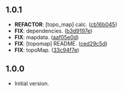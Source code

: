 ## 1.0.1

 - **REFACTOR**: [topo_map] calc. ([cb16b045](https://github.com/YumNumm/EQMonitor/commit/cb16b045599bf410128a3f252391cc9ddd55520b))
 - **FIX**: dependencies. ([b3d9197e](https://github.com/YumNumm/EQMonitor/commit/b3d9197e8a69f5818eaf9c91ce0df51926a6d85b))
 - **FIX**: mapdata. ([aaf05e0d](https://github.com/YumNumm/EQMonitor/commit/aaf05e0db06866b2c94ba417195c6185353d8c3c))
 - **FIX**: [topomap] README. ([ced29c5d](https://github.com/YumNumm/EQMonitor/commit/ced29c5d167808577ee2dabcb6e8683cae82b56f))
 - **FIX**: topoMap. ([33c94f7e](https://github.com/YumNumm/EQMonitor/commit/33c94f7eb2ba9e5a97c265057cc9dcbe0cec5159))

## 1.0.0

- Initial version.
